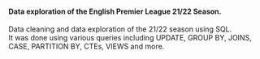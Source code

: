 #### Data exploration of the English Premier League 21/22 Season.

Data cleaning and data exploration of the 21/22 season using SQL.  
It was done using various queries including UPDATE, GROUP BY, JOINS, CASE, PARTITION BY, CTEs, VIEWS and more.
